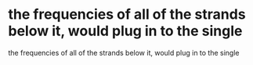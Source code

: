 # the frequencies of all of the strands below it, would plug in to the single

the frequencies of all of the strands below it, would plug in to the single